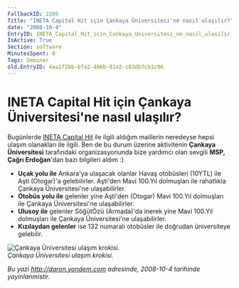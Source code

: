 ```yaml
---
FallbackID: 2205
Title: "INETA Capital Hit için Çankaya Üniversitesi'ne nasıl ulaşılır?"
date: "2008-10-4"
EntryID: INETA_Capital_Hit_icin_Cankaya_Universitesi_ne_nasil_ulasilir
IsActive: True
Section: software
MinutesSpent: 0
Tags: Seminer
old.EntryID: 4aa1f2bb-bfa2-486b-81e2-c83db7cb1c96
---
```

# INETA Capital Hit için Çankaya Üniversitesi'ne nasıl ulaşılır?
Bugünlerde [INETA Capital
Hit](http://daron.yondem.com/tr/post/e7784945-391f-4e80-af92-2e8499d13592)
ile ilgili aldığım maillerin neredeyse hepsi ulaşım olanakları ile
ilgili. Ben de bu durum üzerine aktivitenin **Çankaya Üniversitesi**
tarafındaki organizasyonunda bize yardımcı olan sevgili **MSP, Çağrı
Erdoğan**'dan bazı bilgileri aldım :)

-   **Uçak yolu ile** Ankara'ya ulaşacak olanlar Havaş otobüsleri
    (10YTL) ile Aşti (Otogar)'a gelebilirler. Aşti'den Mavi 100.Yıl
    dolmuşları ile rahatlıkla Çankaya Üniversitesi'ne ulaşabilirler.
-   **Otobüs yolu ile** gelenler yine Aşti'den (Otogar) Mavi 100.Yıl
    dolmuşları ile Çankaya Üniversitesi'ne ulaşabilirler.
-   **Ulusoy ile** gelenler SöğütÖzü (Armada)'da inerek yine Mavi
    100.Yıl dolmuşları ile Çankaya Üniversitesi'ne ulaşabilirler.
-   **Kızılaydan gelenler** ise 132 numaralı otobüsler ile doğrudan
    üniversiteye gelebilir.

![Çankaya Üniversitesi ulaşım
krokisi.](media/INETA_Capital_Hit_icin_Cankaya_Universitesi_ne_nasil_ulasilir/03102008_1.jpg)\
*Çankaya Üniversitesi ulaşım krokisi.*



*Bu yazi http://daron.yondem.com adresinde, 2008-10-4 tarihinde yayinlanmistir.*
